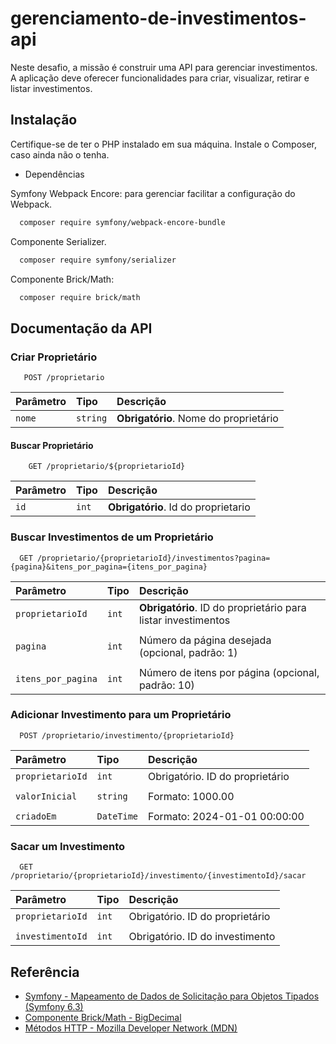 
# gerenciamento-de-investimentos-api


Neste desafio, a missão é construir uma API para gerenciar investimentos. A aplicação deve oferecer funcionalidades para criar, visualizar, retirar e listar investimentos. 


## Instalação

Certifique-se de ter o PHP instalado em sua máquina.
Instale o Composer, caso ainda não o tenha.

- Dependências

Symfony Webpack Encore:
para gerenciar facilitar a configuração do Webpack.
```bash
  composer require symfony/webpack-encore-bundle
```

Componente Serializer.

```bash
  composer require symfony/serializer
```

Componente Brick/Math:
```bash
  composer require brick/math
```

## Documentação da API

### Criar Proprietário

```http
   POST /proprietario

```

| Parâmetro   | Tipo       | Descrição                           |
| :---------- | :--------- | :---------------------------------- |
| `nome` | `string` | **Obrigatório**. Nome do proprietário |

#### Buscar Proprietário

```http
    GET /proprietario/${proprietarioId}

```

| Parâmetro   | Tipo       | Descrição                           |
| :---------- | :--------- | :---------------------------------- |
| `id` | `int` | **Obrigatório**. Id do proprietario |

### Buscar Investimentos de um Proprietário

```http
  GET /proprietario/{proprietarioId}/investimentos?pagina={pagina}&itens_por_pagina={itens_por_pagina}
```

| Parâmetro   | Tipo       | Descrição                                   |
| :---------- | :--------- | :------------------------------------------ |
| `proprietarioId`      | `int` | **Obrigatório**.  ID do proprietário para listar investimentos |
| | |  |
| `pagina`      | `int` | Número da página desejada (opcional, padrão: 1) |
| | |  |
| `itens_por_pagina`      | `int` | Número de itens por página (opcional, padrão: 10)|


### Adicionar Investimento para um Proprietário

```http
  POST /proprietario/investimento/{proprietarioId}
```

| Parâmetro   | Tipo       | Descrição                                   |
| :---------- | :--------- | :------------------------------------------ |
| `proprietarioId`      | `int` | Obrigatório. ID do proprietário |
| | |  |
| `valorInicial`      | `string` | Formato: 1000.00 |
| | |  |
| `criadoEm`      | `DateTime` | Formato: 2024-01-01 00:00:00 |

### Sacar um Investimento

```http
  GET /proprietario/{proprietarioId}/investimento/{investimentoId}/sacar
```

| Parâmetro   | Tipo       | Descrição                                   |
| :---------- | :--------- | :------------------------------------------ |
| `proprietarioId`      | `int` | Obrigatório. ID do proprietário |
| | |  |
| `investimentoId`      | `int` | Obrigatório. ID do investimento |

                                                                                          





## Referência

 - [Symfony - Mapeamento de Dados de Solicitação para Objetos Tipados (Symfony 6.3)](https://symfony.com/blog/new-in-symfony-6-3-mapping-request-data-to-typed-objects)
 - [Componente Brick/Math - BigDecimal](https://github.com/brick/math/blob/0.12.0/src/BigDecimal.php)
 - [Métodos HTTP - Mozilla Developer Network (MDN)](https://developer.mozilla.org/pt-BR/docs/Web/HTTP/Methods)

